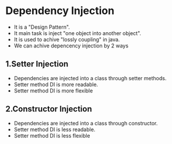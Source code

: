 # Dependency Injection
- It is a "Design Pattern".
- It main task is inject "one object into another object".
- It is used to achive "lossly coupling" in java.
- We can achive depencency injection by 2 ways

## 1.Setter Injection
-  Dependencies are injected into a class through setter methods.
-  Setter method DI is more readable.
-  Setter method DI is more flexible

## 2.Constructor Injection
-  Dependencies are injected into a class through constructor.
-  Setter method DI is less readable.
-  Setter method DI is less flexible

